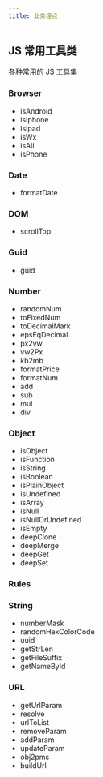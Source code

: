 ```yaml
---
title: 业务埋点
---
```


## JS 常用工具类

各种常用的 JS 工具集

### Browser

- isAndroid
- isIphone
- isIpad
- isWx
- isAli
- isPhone

### Date

- formatDate

### DOM

- scrollTop

### Guid

- guid

### Number

- randomNum
- toFixedNum
- toDecimalMark
- epsEqDecimal
- px2vw
- vw2Px
- kb2mb
- formatPrice
- formatNum
- add
- sub
- mul
- div

### Object

- isObject
- isFunction
- isString
- isBoolean
- isPlainObject
- isUndefined
- isArray
- isNull
- isNullOrUndefined
- isEmpty
- deepClone
- deepMerge
- deepGet
- deepSet

### Rules

### String

- numberMask
- randomHexColorCode
- uuid
- getStrLen
- getFileSuffix
- getNameById

### URL

- getUrlParam
- resolve
- urlToList
- removeParam
- addParam
- updateParam
- obj2pms
- buildUrl
